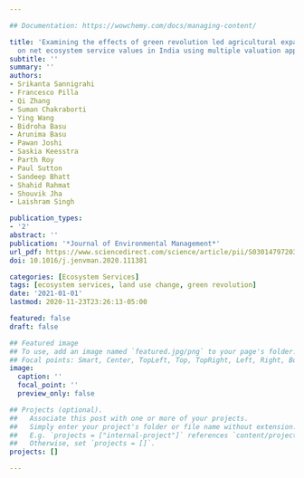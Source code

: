 ```yaml
---

## Documentation: https://wowchemy.com/docs/managing-content/

title: 'Examining the effects of green revolution led agricultural expansion 
  on net ecosystem service values in India using multiple valuation approaches'
subtitle: ''
summary: ''
authors:
- Srikanta Sannigrahi
- Francesco Pilla
- Qi Zhang
- Suman Chakraborti
- Ying Wang
- Bidroha Basu
- Arunima Basu
- Pawan Joshi
- Saskia Keesstra
- Parth Roy
- Paul Sutton
- Sandeep Bhatt
- Shahid Rahmat
- Shouvik Jha
- Laishram Singh

publication_types: 
- '2'
abstract: ''
publication: '*Journal of Environmental Management*'
url_pdf: https://www.sciencedirect.com/science/article/pii/S0301479720313062
doi: 10.1016/j.jenvman.2020.111381

categories: [Ecosystem Services]
tags: [ecosystem services, land use change, green revolution]
date: '2021-01-01'
lastmod: 2020-11-23T23:26:13-05:00

featured: false
draft: false

## Featured image
## To use, add an image named `featured.jpg/png` to your page's folder.
## Focal points: Smart, Center, TopLeft, Top, TopRight, Left, Right, BottomLeft, Bottom, BottomRight.
image:
  caption: ''
  focal_point: ''
  preview_only: false

## Projects (optional).
##   Associate this post with one or more of your projects.
##   Simply enter your project's folder or file name without extension.
##   E.g. `projects = ["internal-project"]` references `content/project/deep-learning/index.md`.
##   Otherwise, set `projects = []`.
projects: []

---
```



